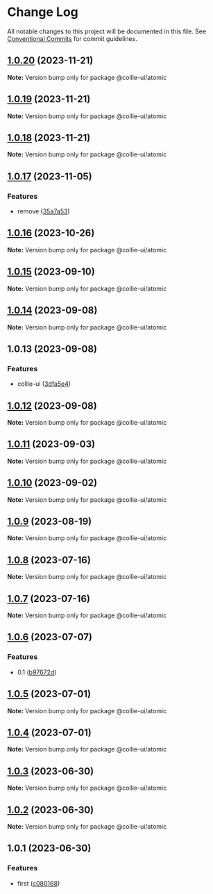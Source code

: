 # Change Log

All notable changes to this project will be documented in this file. See [Conventional Commits](https://conventionalcommits.org) for commit guidelines.

## [1.0.20](https://github.com/collie-ui/collie-ui/compare/@collie-ui/atomic@1.0.19...@collie-ui/atomic@1.0.20) (2023-11-21)

**Note:** Version bump only for package @collie-ui/atomic

## [1.0.19](https://github.com/collie-ui/collie-ui/compare/@collie-ui/atomic@1.0.18...@collie-ui/atomic@1.0.19) (2023-11-21)

**Note:** Version bump only for package @collie-ui/atomic

## [1.0.18](https://github.com/collie-ui/collie-ui/compare/@collie-ui/atomic@1.0.17...@collie-ui/atomic@1.0.18) (2023-11-21)

**Note:** Version bump only for package @collie-ui/atomic

## [1.0.17](https://github.com/collie-ui/collie-ui/compare/@collie-ui/atomic@1.0.16...@collie-ui/atomic@1.0.17) (2023-11-05)

### Features

- remove ([35a7a53](https://github.com/collie-ui/collie-ui/commit/35a7a531845a08f99114a7d707c83c1e84d0d0e4))

## [1.0.16](https://github.com/collie-ui/collie-ui/compare/@collie-ui/atomic@1.0.15...@collie-ui/atomic@1.0.16) (2023-10-26)

**Note:** Version bump only for package @collie-ui/atomic

## [1.0.15](https://github.com/collie-ui/collie-ui/compare/@collie-ui/atomic@1.0.14...@collie-ui/atomic@1.0.15) (2023-09-10)

**Note:** Version bump only for package @collie-ui/atomic

## [1.0.14](https://github.com/collie-ui/collie-ui/compare/@collie-ui/atomic@1.0.13...@collie-ui/atomic@1.0.14) (2023-09-08)

**Note:** Version bump only for package @collie-ui/atomic

## 1.0.13 (2023-09-08)

### Features

- collie-ui ([3dfa5e4](https://github.com/collie-ui/collie-ui/commit/3dfa5e4eadca863919e9ffbb3dfb9ab726977c7e))

## [1.0.12](https://github.com/collie-ui/collie-ui/compare/@collie-ui/atomic@1.0.11...@collie-ui/atomic@1.0.12) (2023-09-08)

**Note:** Version bump only for package @collie-ui/atomic

## [1.0.11](https://github.com/collie-ui/collie-ui/compare/@collie-ui/atomic@1.0.10...@collie-ui/atomic@1.0.11) (2023-09-03)

**Note:** Version bump only for package @collie-ui/atomic

## [1.0.10](https://github.com/collie-ui/collie-ui/compare/@collie-ui/atomic@1.0.9...@collie-ui/atomic@1.0.10) (2023-09-02)

**Note:** Version bump only for package @collie-ui/atomic

## [1.0.9](https://github.com/collie-ui/collie-ui/compare/@collie-ui/atomic@1.0.8...@collie-ui/atomic@1.0.9) (2023-08-19)

**Note:** Version bump only for package @collie-ui/atomic

## [1.0.8](https://github.com/collie-ui/collie-ui/compare/@collie-ui/atomic@1.0.7...@collie-ui/atomic@1.0.8) (2023-07-16)

**Note:** Version bump only for package @collie-ui/atomic

## [1.0.7](https://github.com/collie-ui/collie-ui/compare/@collie-ui/atomic@1.0.6...@collie-ui/atomic@1.0.7) (2023-07-16)

**Note:** Version bump only for package @collie-ui/atomic

## [1.0.6](https://github.com/collie-ui/collie-ui/compare/@collie-ui/atomic@1.0.5...@collie-ui/atomic@1.0.6) (2023-07-07)

### Features

- 0.1 ([b97672d](https://github.com/collie-ui/collie-ui/commit/b97672d7355db24fc8564651cbabeaa4114f3f04))

## [1.0.5](https://github.com/collie-ui/collie-ui/compare/@collie-ui/atomic@1.0.4...@collie-ui/atomic@1.0.5) (2023-07-01)

**Note:** Version bump only for package @collie-ui/atomic

## [1.0.4](https://github.com/collie-ui/collie-ui/compare/@collie-ui/atomic@1.0.3...@collie-ui/atomic@1.0.4) (2023-07-01)

**Note:** Version bump only for package @collie-ui/atomic

## [1.0.3](https://github.com/collie-ui/collie-ui/compare/@collie-ui/atomic@1.0.1...@collie-ui/atomic@1.0.3) (2023-06-30)

**Note:** Version bump only for package @collie-ui/atomic

## [1.0.2](https://github.com/collie-ui/collie-ui/compare/@collie-ui/atomic@1.0.1...@collie-ui/atomic@1.0.2) (2023-06-30)

**Note:** Version bump only for package @collie-ui/atomic

## 1.0.1 (2023-06-30)

### Features

- first ([c080168](https://github.com/collie-ui/collie-ui/commit/c08016812d92193e95c9600e6121a9e57c6a9165))
